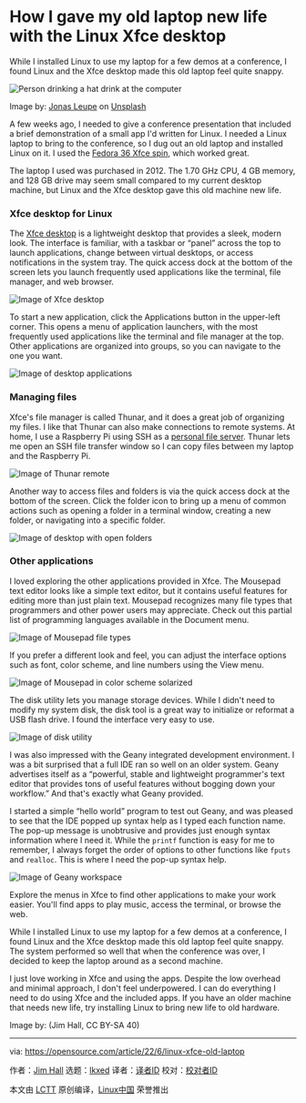 [#]: subject: "How I gave my old laptop new life with the Linux Xfce desktop"
[#]: via: "https://opensource.com/article/22/6/linux-xfce-old-laptop"
[#]: author: "Jim Hall https://opensource.com/users/jim-hall"
[#]: collector: "lkxed"
[#]: translator: "lightchaserhy"
[#]: reviewer: " "
[#]: publisher: " "
[#]: url: " "

How I gave my old laptop new life with the Linux Xfce desktop
======
While I installed Linux to use my laptop for a few demos at a conference, I found Linux and the Xfce desktop made this old laptop feel quite snappy.

![Person drinking a hat drink at the computer][1]

Image by: [Jonas Leupe][2] on [Unsplash][3]

A few weeks ago, I needed to give a conference presentation that included a brief demonstration of a small app I'd written for Linux. I needed a Linux laptop to bring to the conference, so I dug out an old laptop and installed Linux on it. I used the [Fedora 36 Xfce spin][4], which worked great.

The laptop I used was purchased in 2012. The 1.70 GHz CPU, 4 GB memory, and 128 GB drive may seem small compared to my current desktop machine, but Linux and the Xfce desktop gave this old machine new life.

### Xfce desktop for Linux

The [Xfce desktop][5] is a lightweight desktop that provides a sleek, modern look. The interface is familiar, with a taskbar or “panel” across the top to launch applications, change between virtual desktops, or access notifications in the system tray. The quick access dock at the bottom of the screen lets you launch frequently used applications like the terminal, file manager, and web browser.

![Image of Xfce desktop][6]

To start a new application, click the Applications button in the upper-left corner. This opens a menu of application launchers, with the most frequently used applications like the terminal and file manager at the top. Other applications are organized into groups, so you can navigate to the one you want.

![Image of desktop applications][7]

### Managing files

Xfce's file manager is called Thunar, and it does a great job of organizing my files. I like that Thunar can also make connections to remote systems. At home, I use a Raspberry Pi using SSH as a [personal file server][8]. Thunar lets me open an SSH file transfer window so I can copy files between my laptop and the Raspberry Pi.

![Image of Thunar remote][9]

Another way to access files and folders is via the quick access dock at the bottom of the screen. Click the folder icon to bring up a menu of common actions such as opening a folder in a terminal window, creating a new folder, or navigating into a specific folder.

![Image of desktop with open folders][10]

### Other applications

I loved exploring the other applications provided in Xfce. The Mousepad text editor looks like a simple text editor, but it contains useful features for editing more than just plain text. Mousepad recognizes many file types that programmers and other power users may appreciate. Check out this partial list of programming languages available in the Document menu.

![Image of Mousepad file types][11]

If you prefer a different look and feel, you can adjust the interface options such as font, color scheme, and line numbers using the View menu.

![Image of Mousepad in color scheme solarized][12]

The disk utility lets you manage storage devices. While I didn't need to modify my system disk, the disk tool is a great way to initialize or reformat a USB flash drive. I found the interface very easy to use.

![Image of disk utility][13]

I was also impressed with the Geany integrated development environment. I was a bit surprised that a full IDE ran so well on an older system. Geany advertises itself as a “powerful, stable and lightweight programmer's text editor that provides tons of useful features without bogging down your workflow.” And that's exactly what Geany provided.

I started a simple “hello world” program to test out Geany, and was pleased to see that the IDE popped up syntax help as I typed each function name. The pop-up message is unobtrusive and provides just enough syntax information where I need it. While the `printf` function is easy for me to remember, I always forget the order of options to other functions like `fputs` and `realloc`. This is where I need the pop-up syntax help.

![Image of Geany workspace][14]

Explore the menus in Xfce to find other applications to make your work easier. You'll find apps to play music, access the terminal, or browse the web.

While I installed Linux to use my laptop for a few demos at a conference, I found Linux and the Xfce desktop made this old laptop feel quite snappy. The system performed so well that when the conference was over, I decided to keep the laptop around as a second machine.

I just love working in Xfce and using the apps. Despite the low overhead and minimal approach, I don't feel underpowered. I can do everything I need to do using Xfce and the included apps. If you have an older machine that needs new life, try installing Linux to bring new life to old hardware.

Image by: (Jim Hall, CC BY-SA 40)

--------------------------------------------------------------------------------

via: https://opensource.com/article/22/6/linux-xfce-old-laptop

作者：[Jim Hall][a]
选题：[lkxed][b]
译者：[译者ID](https://github.com/译者ID)
校对：[校对者ID](https://github.com/校对者ID)

本文由 [LCTT](https://github.com/LCTT/TranslateProject) 原创编译，[Linux中国](https://linux.cn/) 荣誉推出

[a]: https://opensource.com/users/jim-hall
[b]: https://github.com/lkxed
[1]: https://opensource.com/sites/default/files/lead-images/coffee_tea_laptop_computer_work_desk.png
[2]: https://unsplash.com/@jonasleupe?utm_source=unsplash&utm_medium=referral&utm_content=creditCopyText
[3]: https://unsplash.com/s/photos/tea-cup-computer?utm_source=unsplash&utm_medium=referral&utm_content=creditCopyText
[4]: https://spins.fedoraproject.org/xfce/download/index.html
[5]: https://opensource.com/article/19/12/xfce-linux-desktop
[6]: https://opensource.com/sites/default/files/2022-06/Linuxlaptop1.png
[7]: https://opensource.com/sites/default/files/2022-06/linuxlaptopDesktopApps.png
[8]: https://opensource.com/article/20/3/personal-file-server-ssh
[9]: https://opensource.com/sites/default/files/2022-06/LinuxlaptopThunarremote.png
[10]: https://opensource.com/sites/default/files/2022-06/LinuxlaptopDesk.png
[11]: https://opensource.com/sites/default/files/2022-06/LinuxlaptopMousepadfiletype.png
[12]: https://opensource.com/sites/default/files/2022-06/Linuxlaptopmousepadsolarized.png
[13]: https://opensource.com/sites/default/files/2022-06/linuxlaptopdisks.png
[14]: https://opensource.com/sites/default/files/2022-06/Linuxlaptopgeany.png
